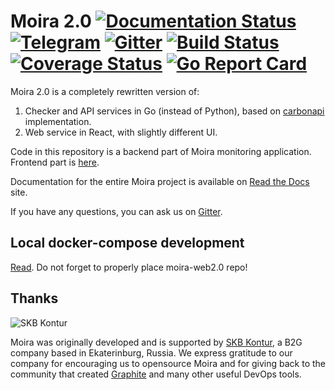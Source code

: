 # Moira 2.0 [![Documentation Status](https://readthedocs.org/projects/moira/badge/?version=latest)](http://moira.readthedocs.io/en/latest/?badge=latest) [![Telegram](https://img.shields.io/badge/telegram-join%20chat-3796cd.svg)](https://t.me/moira_alert) [![Gitter](https://badges.gitter.im/Join%20Chat.svg)](https://gitter.im/moira-alert/moira?utm_source=badge&utm_medium=badge&utm_campaign=badge) [![Build Status](https://travis-ci.org/moira-alert/moira.svg?branch=master)](https://travis-ci.org/moira-alert/moira) [![Coverage Status](https://coveralls.io/repos/github/moira-alert/moira/badge.svg?branch=master)](https://coveralls.io/github/moira-alert/moira?branch=master) [![Go Report Card](https://goreportcard.com/badge/github.com/moira-alert/moira)](https://goreportcard.com/report/github.com/moira-alert/moira)

Moira 2.0 is a completely rewritten version of:

1. Checker and API services in Go (instead of Python), based on [carbonapi](https://github.com/go-graphite/carbonapi) implementation.
2. Web service in React, with slightly different UI.

Code in this repository is a backend part of Moira monitoring application. Frontend part is [here][web2].

Documentation for the entire Moira project is available on [Read the Docs][readthedocs] site.

If you have any questions, you can ask us on [Gitter][gitter].

## Local docker-compose development
[Read](./docker/dev.readme.md). Do not forget to properly place moira-web2.0 repo!

## Thanks

![SKB Kontur](https://kontur.ru/theme/ver-1652188951/common/images/logo_english.png)

Moira was originally developed and is supported by [SKB Kontur][kontur], a B2G company based in Ekaterinburg, Russia. We express gratitude to our company for encouraging us to opensource Moira and for giving back to the community that created [Graphite][graphite] and many other useful DevOps tools.



[web2]: https://github.com/moira-alert/web2.0
[readthedocs]: http://moira.readthedocs.io
[gitter]: https://gitter.im/moira-alert/moira
[kontur]: https://kontur.ru/eng/about
[graphite]: http://graphite.readthedocs.org
